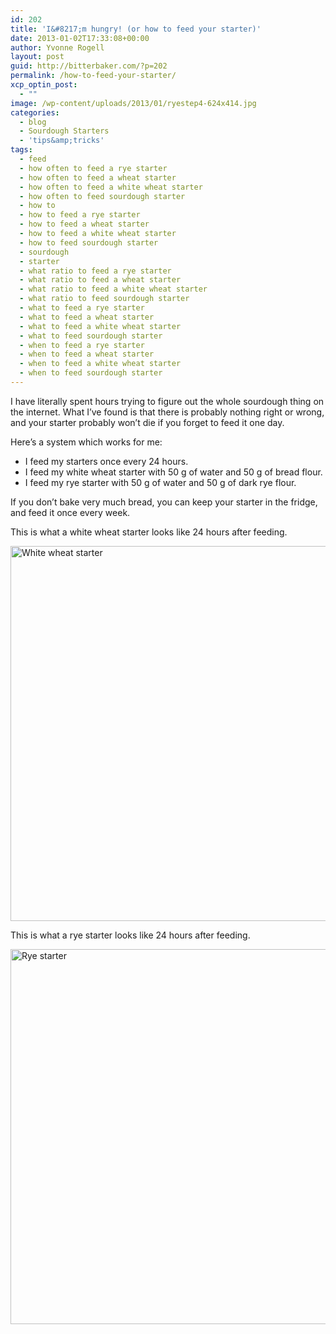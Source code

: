 ```yaml
---
id: 202
title: 'I&#8217;m hungry! (or how to feed your starter)'
date: 2013-01-02T17:33:08+00:00
author: Yvonne Rogell
layout: post
guid: http://bitterbaker.com/?p=202
permalink: /how-to-feed-your-starter/
xcp_optin_post:
  - ""
image: /wp-content/uploads/2013/01/ryestep4-624x414.jpg
categories:
  - blog
  - Sourdough Starters
  - 'tips&amp;tricks'
tags:
  - feed
  - how often to feed a rye starter
  - how often to feed a wheat starter
  - how often to feed a white wheat starter
  - how often to feed sourdough starter
  - how to
  - how to feed a rye starter
  - how to feed a wheat starter
  - how to feed a white wheat starter
  - how to feed sourdough starter
  - sourdough
  - starter
  - what ratio to feed a rye starter
  - what ratio to feed a wheat starter
  - what ratio to feed a white wheat starter
  - what ratio to feed sourdough starter
  - what to feed a rye starter
  - what to feed a wheat starter
  - what to feed a white wheat starter
  - what to feed sourdough starter
  - when to feed a rye starter
  - when to feed a wheat starter
  - when to feed a white wheat starter
  - when to feed sourdough starter
---
```

I have literally spent hours trying to figure out the whole sourdough thing on the internet. What I&#8217;ve found is that there is probably nothing right or wrong, and your starter probably won&#8217;t die if you forget to feed it one day.

Here&#8217;s a system which works for me:

  * <span style="line-height: 14px;">I feed my starters once every 24 hours. </span>
  * I feed my white wheat starter with 50 g of water and 50 g of bread flour.
  * I feed my rye starter with 50 g of water and 50 g of dark rye flour.

If you don&#8217;t bake very much bread, you can keep your starter in the fridge, and feed it once every week.

This is what a white wheat starter looks like 24 hours after feeding.
  
<img alt="White wheat starter" src="http://bitterbaker.com/images/wheatstarter24h.jpg" width="600" />

This is what a rye starter looks like 24 hours after feeding.
  
<img alt="Rye starter" src="http://bitterbaker.com/images/ryestarter24h.jpg" width="600" />